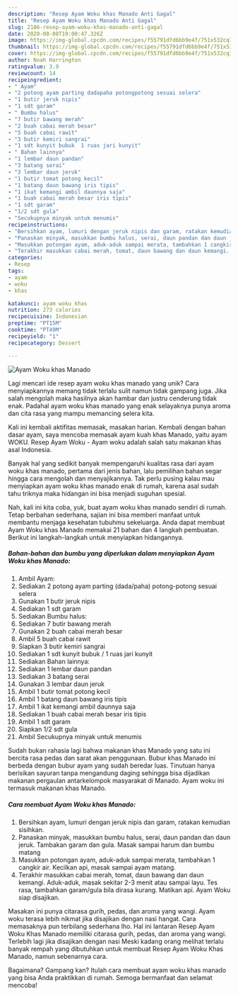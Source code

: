 ```yaml
---
description: "Resep Ayam Woku khas Manado Anti Gagal"
title: "Resep Ayam Woku khas Manado Anti Gagal"
slug: 2186-resep-ayam-woku-khas-manado-anti-gagal
date: 2020-08-08T19:00:47.326Z
image: https://img-global.cpcdn.com/recipes/f55791dfd6bb9e4f/751x532cq70/ayam-woku-khas-manado-foto-resep-utama.jpg
thumbnail: https://img-global.cpcdn.com/recipes/f55791dfd6bb9e4f/751x532cq70/ayam-woku-khas-manado-foto-resep-utama.jpg
cover: https://img-global.cpcdn.com/recipes/f55791dfd6bb9e4f/751x532cq70/ayam-woku-khas-manado-foto-resep-utama.jpg
author: Noah Harrington
ratingvalue: 3.9
reviewcount: 14
recipeingredient:
- " Ayam"
- "2 potong ayam parting dadapaha potongpotong sesuai selera"
- "1 butir jeruk nipis"
- "1 sdt garam"
- " Bumbu halus"
- "7 butir bawang merah"
- "2 buah cabai merah besar"
- "5 buah cabai rawit"
- "3 butir kemiri sangrai"
- "1 sdt kunyit bubuk  1 ruas jari kunyit"
- " Bahan lainnya"
- "1 lembar daun pandan"
- "3 batang serai"
- "3 lembar daun jeruk"
- "1 butir tomat potong kecil"
- "1 batang daun bawang iris tipis"
- "1 ikat kemangi ambil daunnya saja"
- "1 buah cabai merah besar iris tipis"
- "1 sdt garam"
- "1/2 sdt gula"
- "Secukupnya minyak untuk menumis"
recipeinstructions:
- "Bersihkan ayam, lumuri dengan jeruk nipis dan garam, ratakan kemudian sisihkan."
- "Panaskan minyak, masukkan bumbu halus, serai, daun pandan dan daun jeruk. Tambakan garam dan gula. Masak sampai harum dan bumbu matang"
- "Masukkan potongan ayam, aduk-aduk sampai merata, tambahkan 1 cangkir air. Kecilkan api, masak sampai ayam matang."
- "Terakhir masukkan cabai merah, tomat, daun bawang dan daun kemangi. Aduk-aduk, masak sekitar 2-3 menit atau sampai layu. Tes rasa, tambahkan garam/gula bila dirasa kurang. Matikan api. Ayam Woku siap disajikan."
categories:
- Resep
tags:
- ayam
- woku
- khas

katakunci: ayam woku khas 
nutrition: 273 calories
recipecuisine: Indonesian
preptime: "PT15M"
cooktime: "PT49M"
recipeyield: "1"
recipecategory: Dessert

---
```



![Ayam Woku khas Manado](https://img-global.cpcdn.com/recipes/f55791dfd6bb9e4f/751x532cq70/ayam-woku-khas-manado-foto-resep-utama.jpg)

Lagi mencari ide resep ayam woku khas manado yang unik? Cara menyiapkannya memang tidak terlalu sulit namun tidak gampang juga. Jika salah mengolah maka hasilnya akan hambar dan justru cenderung tidak enak. Padahal ayam woku khas manado yang enak selayaknya punya aroma dan cita rasa yang mampu memancing selera kita.

Kali ini kembali aktifitas memasak, masakan harian. Kembali dengan bahan dasar ayam, saya mencoba memasak ayam kuah khas Manado, yaitu ayam WOKU. Resep Ayam Woku - Ayam woku adalah salah satu makanan khas asal Indonesia.

Banyak hal yang sedikit banyak mempengaruhi kualitas rasa dari ayam woku khas manado, pertama dari jenis bahan, lalu pemilihan bahan segar hingga cara mengolah dan menyajikannya. Tak perlu pusing kalau mau menyiapkan ayam woku khas manado enak di rumah, karena asal sudah tahu triknya maka hidangan ini bisa menjadi suguhan spesial.


Nah, kali ini kita coba, yuk, buat ayam woku khas manado sendiri di rumah. Tetap berbahan sederhana, sajian ini bisa memberi manfaat untuk membantu menjaga kesehatan tubuhmu sekeluarga. Anda dapat membuat Ayam Woku khas Manado memakai 21 bahan dan 4 langkah pembuatan. Berikut ini langkah-langkah untuk menyiapkan hidangannya.

<!--inarticleads1-->

##### Bahan-bahan dan bumbu yang diperlukan dalam menyiapkan Ayam Woku khas Manado:

1. Ambil  Ayam:
1. Sediakan 2 potong ayam parting (dada/paha) potong-potong sesuai selera
1. Gunakan 1 butir jeruk nipis
1. Sediakan 1 sdt garam
1. Sediakan  Bumbu halus:
1. Sediakan 7 butir bawang merah
1. Gunakan 2 buah cabai merah besar
1. Ambil 5 buah cabai rawit
1. Siapkan 3 butir kemiri sangrai
1. Sediakan 1 sdt kunyit bubuk / 1 ruas jari kunyit
1. Sediakan  Bahan lainnya:
1. Sediakan 1 lembar daun pandan
1. Sediakan 3 batang serai
1. Gunakan 3 lembar daun jeruk
1. Ambil 1 butir tomat potong kecil
1. Ambil 1 batang daun bawang iris tipis
1. Ambil 1 ikat kemangi ambil daunnya saja
1. Sediakan 1 buah cabai merah besar iris tipis
1. Ambil 1 sdt garam
1. Siapkan 1/2 sdt gula
1. Ambil Secukupnya minyak untuk menumis


Sudah bukan rahasia lagi bahwa makanan khas Manado yang satu ini bercita rasa pedas dan sarat akan penggunaan. Bubur khas Manado ini berbeda dengan bubur ayam yang sudah beredar luas. Tinutuan hanya berisikan sayuran tanpa mengandung daging sehingga bisa dijadikan makanan pergaulan antarkelompok masyarakat di Manado. Ayam woku ini termasuk makanan khas Manado. 

<!--inarticleads2-->

##### Cara membuat Ayam Woku khas Manado:

1. Bersihkan ayam, lumuri dengan jeruk nipis dan garam, ratakan kemudian sisihkan.
1. Panaskan minyak, masukkan bumbu halus, serai, daun pandan dan daun jeruk. Tambakan garam dan gula. Masak sampai harum dan bumbu matang
1. Masukkan potongan ayam, aduk-aduk sampai merata, tambahkan 1 cangkir air. Kecilkan api, masak sampai ayam matang.
1. Terakhir masukkan cabai merah, tomat, daun bawang dan daun kemangi. Aduk-aduk, masak sekitar 2-3 menit atau sampai layu. Tes rasa, tambahkan garam/gula bila dirasa kurang. Matikan api. Ayam Woku siap disajikan.


Masakan ini punya citarasa gurih, pedas, dan aroma yang wangi. Ayam woku terasa lebih nikmat jika disajikan dengan nasi hangat. Cara memasaknya pun terbilang sederhana lho. Hal ini lantaran Resep Ayam Woku Khas Manado memiliki citarasa gurih, pedas, dan aroma yang wangi. Terlebih lagi jika disajikan dengan nasi Meski kadang orang melihat terlalu banyak rempah yang dibutuhkan untuk membuat Resep Ayam Woku Khas Manado, namun sebenarnya cara. 

Bagaimana? Gampang kan? Itulah cara membuat ayam woku khas manado yang bisa Anda praktikkan di rumah. Semoga bermanfaat dan selamat mencoba!
